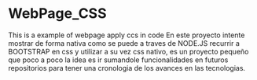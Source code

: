# WebPage_CSS
This is a example of webpage apply ccs in code
  En este proyecto intente mostrar de forma nativa como se puede a traves de NODE.JS recurrir a BOOTSTRAP en css y utilizar a su vez css nativo, es un proyecto pequeño que poco a poco 
  la idea es ir sumandole funcionalidades en futuros repositorios para tener una cronologia de los avances en las tecnologias.
